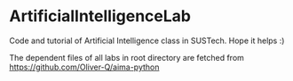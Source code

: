 # ArtificialIntelligenceLab
Code and tutorial of Artificial Intelligence class in SUSTech. Hope it helps :)

The dependent files of all labs in root directory are fetched from https://github.com/Oliver-Q/aima-python
